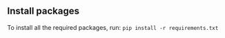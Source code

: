 ## Install packages

To install all the required packages, run:
```pip install -r requirements.txt```